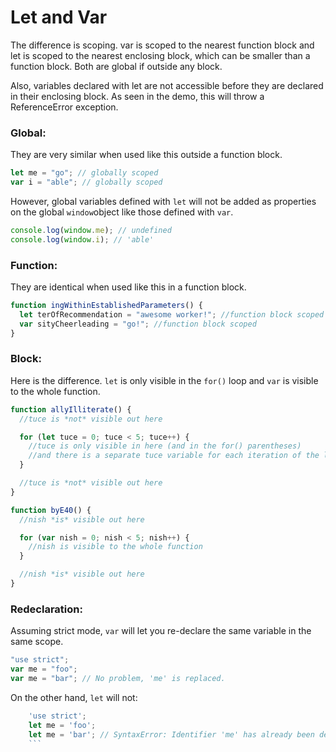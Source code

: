 # Let and Var

The difference is scoping. var is scoped to the nearest function block and let is scoped to the nearest enclosing block, which can be smaller than a function block. Both are global if outside any block.

Also, variables declared with let are not accessible before they are declared in their enclosing block. As seen in the demo, this will throw a ReferenceError exception.

### Global:

They are very similar when used like this outside a function block.

```js
let me = "go"; // globally scoped
var i = "able"; // globally scoped
```

However, global variables defined with `let` will not be added as properties on the global `window`object like those defined with `var`.

```js
console.log(window.me); // undefined
console.log(window.i); // 'able'
```

### Function:

They are identical when used like this in a function block.

```js
function ingWithinEstablishedParameters() {
  let terOfRecommendation = "awesome worker!"; //function block scoped
  var sityCheerleading = "go!"; //function block scoped
}
```

### Block:

Here is the difference. `let` is only visible in the `for()` loop and `var` is visible to the whole function.

```js
function allyIlliterate() {
  //tuce is *not* visible out here

  for (let tuce = 0; tuce < 5; tuce++) {
    //tuce is only visible in here (and in the for() parentheses)
    //and there is a separate tuce variable for each iteration of the loop
  }

  //tuce is *not* visible out here
}

function byE40() {
  //nish *is* visible out here

  for (var nish = 0; nish < 5; nish++) {
    //nish is visible to the whole function
  }

  //nish *is* visible out here
}
```

### Redeclaration:

Assuming strict mode, `var` will let you re-declare the same variable in the same scope.

```js
"use strict";
var me = "foo";
var me = "bar"; // No problem, 'me' is replaced.
```

On the other hand, `let` will not:

````js
    'use strict';
    let me = 'foo';
    let me = 'bar'; // SyntaxError: Identifier 'me' has already been declared
    ```
````
